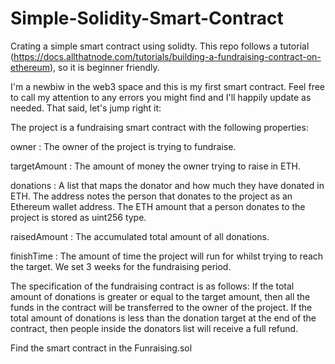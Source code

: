# Simple-Solidity-Smart-Contract
Crating a simple smart contract using solidty. This repo follows a tutorial (https://docs.allthatnode.com/tutorials/building-a-fundraising-contract-on-ethereum), so it is beginner friendly.

I'm a newbiw in the web3 space and this is my first smart contract. Feel free to call my attention to any errors you might find and I'll happily update as needed. That said, let's jump right it:

The project is a fundraising smart contract with the following properties:

owner : The owner of the project is trying to fundraise.

targetAmount : The amount of money the owner trying to raise in ETH.

donations : A list that maps the donator and how much they have donated in ETH. The address notes the person that donates to the project as an Ethereum wallet address. The ETH amount that a person donates to the project is stored as uint256 type.

raisedAmount : The accumulated total amount of all donations.

finishTime : The amount of time the project will run for whilst trying to reach the target. We set 3 weeks for the fundraising period.

The specification of the fundraising contract is as follows:
If the total amount of donations is greater or equal to the target amount, then all the funds in the contract will be transferred to the owner of the project.
If the total amount of donations is less than the donation target at the end of the contract, then people inside the donators list will receive a full refund.

Find the smart contract in the Funraising.sol
